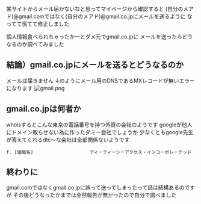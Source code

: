 某サイトからメール届かないなと思ってマイページから確認すると
(自分のメアド)@gmail.comではなく(自分のメアド)@gmail.co.jpにメールを送るように
なってて慌てて修正しました

個人情報食べられちゃったかーとダメ元でgmail.co.jpに
メールを送ったらどうなるのか調べてみました

## 結論）gmail.co.jpにメールを送るとどうなるのか
メールは届きません
↓のようにメール用のDNSであるMXレコードが無いエラーになります
![gmail.png](https://qiita-image-store.s3.ap-northeast-1.amazonaws.com/0/275150/fddabe71-ae04-09d5-91e7-85e5870a7e2b.png)



## gmail.co.jpは何者か
whoisするとこんな東京の電話番号を持つ外資の会社のようです
googleが他人にドメイン取らせない為に作ったダミー会社でしょうか
少なくともgoogle先生が答えてくれるdtc〜な会社は全部関係ないようです

```
f. [組織名]                     ディーティーシーアクセス・インコーポレーテッド
```

## 終わりに
gmail.comではなくgmail.co.jpに誤って送ってしまったって話は結構あるのですが
その後どうなったかまでは全然報告が無かったので自分で調べました
